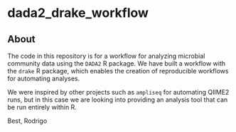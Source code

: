 # dada2_drake_workflow

## About

The code in this repository is for a workflow for analyzing microbial community data using the `DADA2` R package. We have built a workflow with the `drake` R package, which enables the creation of reproducible workflows for automating analyses.

We were inspired by other projects such as `ampliseq` for automating QIIME2 runs, but in this case we are looking into providing an analysis tool that can be run entirely within R.

Best,
Rodrigo
